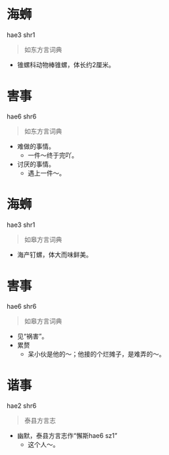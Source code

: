 # 海蛳
hae3 shr1
> 如东方言词典
- 锥螺科动物棒锥螺，体长约2厘米。

# 害事
hae6 shr6
> 如东方言词典
- 难做的事情。
  - 一件～终于完吖。
- 讨厌的事情。
  - 遇上一件～。

# 海蛳
hae3 shr1
> 如皋方言词典
- 海产钉螺，体大而味鲜美。

# 害事
hae6 shr6
> 如皋方言词典
- 见“祸害”。
- 累赘
  - 呆小伙是他的～；他接的个烂摊子，是难弄的～。

# 谐事
hae2 shr6
> 泰县方言志
- 幽默，泰县方言志作“懈斯hae6 sz1”
  - 这个人～。
